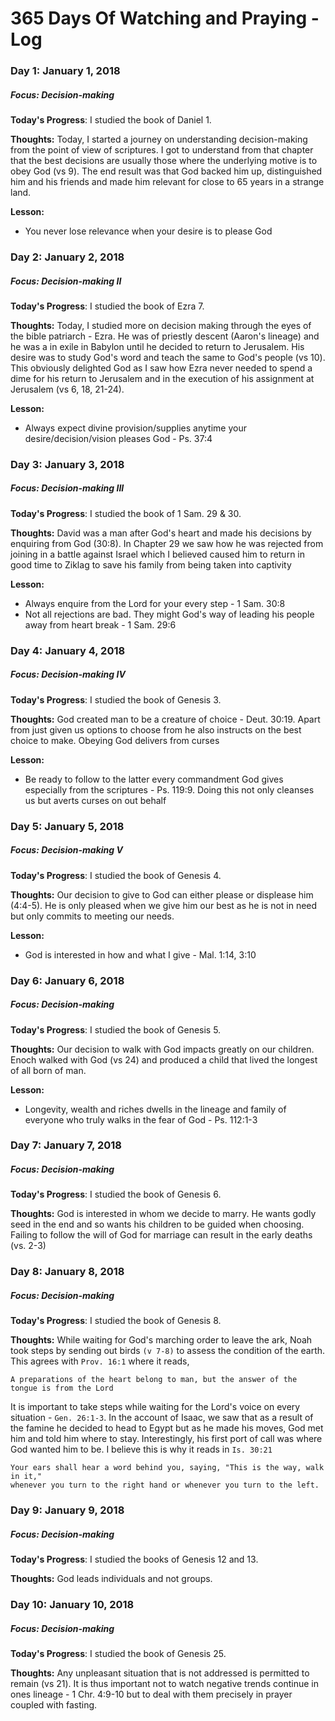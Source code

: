 # 365 Days Of Watching and Praying - Log

### Day 1: January 1, 2018 
##### Focus: Decision-making

**Today's Progress**: I studied the book of Daniel 1.

**Thoughts:** Today, I started a journey on understanding decision-making from the point of view of scriptures. I got to understand from that chapter that the best decisions are usually those where the underlying motive is to obey God (vs 9). The end result was that God backed him up, distinguished him and his friends and made him relevant for close to 65 years in a strange land.

**Lesson:**
* You never lose relevance when your desire is to please God

### Day 2: January 2, 2018 
##### Focus: Decision-making II

**Today's Progress**: I studied the book of Ezra 7.

**Thoughts:** Today, I studied more on decision making through the eyes of the bible patriarch - Ezra. He was of priestly descent (Aaron's lineage) and he was a in exile in Babylon until he decided to return to Jerusalem. His desire was to study God's word and teach the same to God's people (vs 10). This obviously delighted God as I saw how Ezra never needed to spend a dime for his return to Jerusalem and in the execution of his assignment at Jerusalem (vs 6, 18, 21-24). 

**Lesson:**
* Always expect divine provision/supplies anytime your desire/decision/vision pleases God - Ps. 37:4

### Day 3: January 3, 2018 
##### Focus: Decision-making III

**Today's Progress**: I studied the book of 1 Sam. 29 & 30.

**Thoughts:** David was a man after God's heart and made his decisions by enquiring from God (30:8). In Chapter 29 we saw how he was rejected from joining in a battle against Israel which I believed caused him to return in good time to Ziklag to save his family from being taken into captivity 

**Lesson:**
* Always enquire from the Lord for your every step - 1 Sam. 30:8
* Not all rejections are bad. They might God's way of leading his people away from heart break - 1 Sam. 29:6


### Day 4: January 4, 2018 
##### Focus: Decision-making IV

**Today's Progress**: I studied the book of Genesis 3.

**Thoughts:** God created man to be a creature of choice - Deut. 30:19. Apart from just given us options to choose from he also instructs on the best choice to make. Obeying God delivers from curses

**Lesson:**
* Be ready to follow to the latter every commandment God gives especially from the scriptures - Ps. 119:9. Doing this not only cleanses us but averts curses on out behalf


### Day 5: January 5, 2018 
##### Focus: Decision-making V

**Today's Progress**: I studied the book of Genesis 4.

**Thoughts:** Our decision to give to God can either please or displease him (4:4-5). He is only pleased when we give him our best as he is not in need but only commits to meeting our needs.

**Lesson:**
* God is interested in how and what I give - Mal. 1:14, 3:10


### Day 6: January 6, 2018 
##### Focus: Decision-making 

**Today's Progress**: I studied the book of Genesis 5.

**Thoughts:** Our decision to walk with God impacts greatly on our children. Enoch walked with God (vs 24) and produced a child that lived the longest of all born of man.

**Lesson:**
* Longevity, wealth and riches dwells in the lineage and family of everyone who truly walks in the fear of God - Ps. 112:1-3


### Day 7: January 7, 2018 
##### Focus: Decision-making 

**Today's Progress**: I studied the book of Genesis 6.

**Thoughts:** God is interested in whom we decide to marry. He wants godly seed in the end and so wants his children to be guided when choosing. Failing to follow the will of God for marriage can result in the early deaths (vs. 2-3)


### Day 8: January 8, 2018 
##### Focus: Decision-making 

**Today's Progress**: I studied the book of Genesis 8.

**Thoughts:** While waiting for God's marching order to leave the ark, Noah took steps by sending out birds `(v 7-8)` to assess the condition of the earth. This agrees with `Prov. 16:1` where it reads,
```
A preparations of the heart belong to man, but the answer of the tongue is from the Lord
```
It is important to take steps while waiting for the Lord's voice on every situation - `Gen. 26:1-3`. In the account of Isaac, we saw that as a result of the famine he decided to head to Egypt but as he made his moves, God met him and told him where to stay. Interestingly, his first port of call was where God wanted him to be. I believe this is why it reads in `Is. 30:21`
```
Your ears shall hear a word behind you, saying, "This is the way, walk in it," 
whenever you turn to the right hand or whenever you turn to the left.
```


### Day 9: January 9, 2018 
##### Focus: Decision-making 

**Today's Progress**: I studied the books of Genesis 12 and 13.

**Thoughts:** God leads individuals and not groups.



### Day 10: January 10, 2018 
##### Focus: Decision-making 

**Today's Progress**: I studied the book of Genesis 25.

**Thoughts:** Any unpleasant situation that is not addressed is permitted to remain (vs 21). It is thus important not to watch negative trends continue in ones lineage - 1 Chr. 4:9-10 but to deal with them precisely in prayer coupled with fasting.


